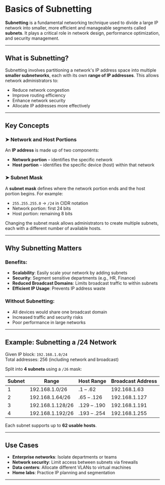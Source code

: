 # Basics of Subnetting

**Subnetting** is a fundamental networking technique used to divide a large IP network into smaller, more efficient and manageable segments called **subnets**. It plays a critical role in network design, performance optimization, and security management.

---

## What is Subnetting?

Subnetting involves partitioning a network's IP address space into multiple **smaller subnetworks**, each with its own **range of IP addresses**. This allows network administrators to:

- Reduce network congestion
- Improve routing efficiency
- Enhance network security
- Allocate IP addresses more effectively

---

## Key Concepts

### ➤ Network and Host Portions

An **IP address** is made up of two components:
- **Network portion** – identifies the specific network
- **Host portion** – identifies the specific device (host) within that network

### ➤ Subnet Mask

A **subnet mask** defines where the network portion ends and the host portion begins. For example:

- `255.255.255.0` → `/24` in CIDR notation  
- Network portion: first 24 bits  
- Host portion: remaining 8 bits

Changing the subnet mask allows administrators to create multiple subnets, each with a different number of available hosts.

---

## Why Subnetting Matters

### Benefits:
- **Scalability**: Easily scale your network by adding subnets
- **Security**: Segment sensitive departments (e.g., HR, Finance)
- **Reduced Broadcast Domains**: Limits broadcast traffic to within subnets
- **Efficient IP Usage**: Prevents IP address waste

### Without Subnetting:
- All devices would share one broadcast domain
- Increased traffic and security risks
- Poor performance in large networks

---

## Example: Subnetting a /24 Network

Given IP block: `192.168.1.0/24`  
Total addresses: 256 (including network and broadcast)

Split into **4 subnets** using a `/26` mask:

| Subnet | Range              | Host Range         | Broadcast Address |
|--------|--------------------|--------------------|-------------------|
| 1      | 192.168.1.0/26     | .1 – .62            | 192.168.1.63       |
| 2      | 192.168.1.64/26    | .65 – .126          | 192.168.1.127      |
| 3      | 192.168.1.128/26   | .129 – .190         | 192.168.1.191      |
| 4      | 192.168.1.192/26   | .193 – .254         | 192.168.1.255      |

Each subnet supports up to **62 usable hosts**.

---

## Use Cases

- **Enterprise networks**: Isolate departments or teams
- **Network security**: Limit access between subnets via firewalls
- **Data centers**: Allocate different VLANs to virtual machines
- **Home labs**: Practice IP planning and segmentation

---

